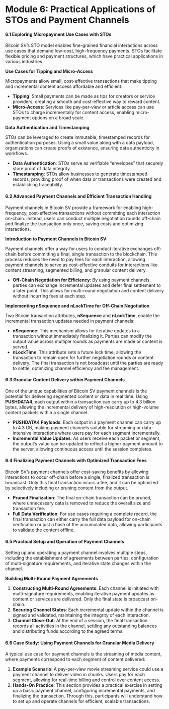 # Module 6: Practical Applications of STOs and Payment Channels

#### **6.1 Exploring Micropayment Use Cases with STOs**

Bitcoin SV’s STO model enables fine-grained financial interactions across use cases that demand low-cost, high-frequency payments. STOs facilitate flexible pricing and payment structures, which have practical applications in various industries.

**Use Cases for Tipping and Micro-Access**

Micropayments allow small, cost-effective transactions that make tipping and incremental content access affordable and efficient:

* **Tipping**: Small payments can be made as tips for creators or service providers, creating a smooth and cost-effective way to reward content.
* **Micro-Access**: Services like pay-per-view or article access can use STOs to charge incrementally for content access, enabling micro-payment options on a broad scale.

**Data Authentication and Timestamping**

STOs can be leveraged to create immutable, timestamped records for authentication purposes. Using a small value along with a data payload, organizations can create proofs of existence, ensuring data authenticity in workflows.

* **Data Authentication**: STOs serve as verifiable “envelopes” that securely store proof of data integrity.
* **Timestamping**: STOs allow businesses to generate timestamped records, providing proof of when data or transactions were created and establishing traceability.

#### **6.2 Advanced Payment Channels and Efficient Transaction Handling**

Payment channels in Bitcoin SV provide a framework for enabling high-frequency, cost-effective transactions without committing each interaction on-chain. Instead, users can conduct multiple negotiation rounds off-chain and finalize the transaction only once, saving costs and optimizing interactions.

**Introduction to Payment Channels in Bitcoin SV**

Payment channels offer a way for users to conduct iterative exchanges off-chain before committing a final, single transaction to the blockchain. This process reduces the need to pay fees for each interaction, allowing payment channels to serve as cost-effective conduits for interactions like content streaming, segmented billing, and granular content delivery.

* **Off-Chain Negotiation for Efficiency**: By using payment channels, parties can exchange incremental updates and defer final settlement to a later point. This allows for multi-round negotiation and content delivery without incurring fees at each step.

**Implementing nSequence and nLockTime for Off-Chain Negotiation**

Two Bitcoin transaction attributes, **nSequence** and **nLockTime**, enable the incremental transaction updates needed in payment channels:

* **nSequence**: This mechanism allows for iterative updates to a transaction without immediately finalizing it. Parties can modify the output value across multiple rounds as payments are made or content is served.
* **nLockTime**: This attribute sets a future lock time, allowing the transaction to remain open for further negotiation rounds or content delivery. The final transaction is not broadcast until the parties are ready to settle, optimizing channel efficiency and fee management.

#### **6.3 Granular Content Delivery within Payment Channels**

One of the unique capabilities of Bitcoin SV payment channels is the potential for delivering segmented content or data in real time. Using **PUSHDATA4**, each output within a transaction can carry up to 4.3 billion bytes, allowing the incremental delivery of high-resolution or high-volume content packets within a single channel.

* **PUSHDATA4 Payloads**: Each output in a payment channel can carry up to 4.3 GB, making payment channels suitable for streaming or data-intensive interactions where users pay for each segment incrementally.
* **Incremental Value Updates**: As users receive each packet or segment, the output’s value can be updated to reflect a higher payment amount to the server, allowing continuous access until the session completes.

#### **6.4 Finalizing Payment Channels with Optimized Transaction Fees**

Bitcoin SV’s payment channels offer cost-saving benefits by allowing interactions to occur off-chain before a single, finalized transaction is broadcast. Only this final transaction incurs a fee, and it can be optimized by selectively including or pruning content from the output.

* **Pruned Finalization**: The final on-chain transaction can be pruned, where unnecessary data is removed to reduce the overall size and transaction fee.
* **Full Data Verification**: For use cases requiring a complete record, the final transaction can either carry the full data payload for on-chain verification or just a hash of the accumulated data, allowing participants to validate the content offline.

#### **6.5 Practical Setup and Operation of Payment Channels**

Setting up and operating a payment channel involves multiple steps, including the establishment of agreements between parties, configuration of multi-signature requirements, and iterative state changes within the channel.

**Building Multi-Round Payment Agreements**

1. **Constructing Multi-Round Agreements**: Each channel is initiated with multi-signature requirements, enabling iterative payment updates as content or services are delivered. Only the final state is broadcast on-chain.
2. **Securing Channel States**: Each incremental update within the channel is signed and validated, maintaining the integrity of each interaction.
3. **Channel Close-Out**: At the end of a session, the final transaction records all activities in the channel, settling any outstanding balances and distributing funds according to the agreed terms.

#### **6.6 Case Study: Using Payment Channels for Granular Media Delivery**

A typical use case for payment channels is the streaming of media content, where payments correspond to each segment of content delivered:

1. **Example Scenario**: A pay-per-view movie streaming service could use a payment channel to deliver video in chunks. Users pay for each segment, allowing for real-time billing and control over content access.
2. **Hands-On Practice**: This section provides a practical exercise in setting up a basic payment channel, configuring incremental payments, and finalizing the transaction. Through this, participants will understand how to set up and operate channels for efficient, scalable transactions.
